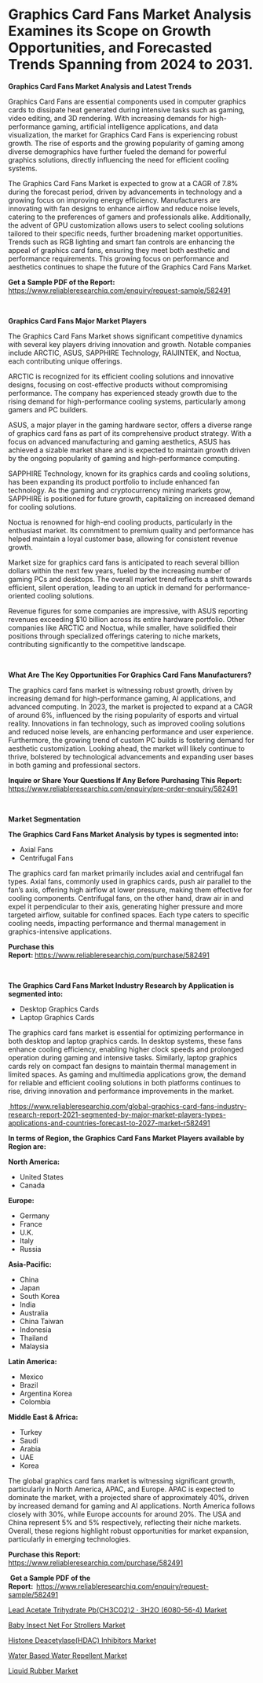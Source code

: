 <p><h1>Graphics Card Fans Market Analysis Examines its Scope on Growth Opportunities, and Forecasted Trends Spanning from 2024 to 2031.</h1></p><p><strong>Graphics Card Fans Market Analysis and Latest Trends</strong></p>
<p><p>Graphics Card Fans are essential components used in computer graphics cards to dissipate heat generated during intensive tasks such as gaming, video editing, and 3D rendering. With increasing demands for high-performance gaming, artificial intelligence applications, and data visualization, the market for Graphics Card Fans is experiencing robust growth. The rise of esports and the growing popularity of gaming among diverse demographics have further fueled the demand for powerful graphics solutions, directly influencing the need for efficient cooling systems.</p><p>The Graphics Card Fans Market is expected to grow at a CAGR of 7.8% during the forecast period, driven by advancements in technology and a growing focus on improving energy efficiency. Manufacturers are innovating with fan designs to enhance airflow and reduce noise levels, catering to the preferences of gamers and professionals alike. Additionally, the advent of GPU customization allows users to select cooling solutions tailored to their specific needs, further broadening market opportunities. Trends such as RGB lighting and smart fan controls are enhancing the appeal of graphics card fans, ensuring they meet both aesthetic and performance requirements. This growing focus on performance and aesthetics continues to shape the future of the Graphics Card Fans Market.</p></p>
<p><strong>Get a Sample PDF of the Report:&nbsp;</strong> <a href="https://www.reliableresearchiq.com/enquiry/request-sample/582491?utm_campaign=1117&utm_medium=2&utm_source=Github&utm_content=ia&utm_term=27092024&utm_id=graphics-card-fans">https://www.reliableresearchiq.com/enquiry/request-sample/582491</a></p>
<p>&nbsp;</p>
<p><strong>Graphics Card Fans Major Market Players</strong></p>
<p><p>The Graphics Card Fans Market shows significant competitive dynamics with several key players driving innovation and growth. Notable companies include ARCTIC, ASUS, SAPPHIRE Technology, RAIJINTEK, and Noctua, each contributing unique offerings.</p><p>ARCTIC is recognized for its efficient cooling solutions and innovative designs, focusing on cost-effective products without compromising performance. The company has experienced steady growth due to the rising demand for high-performance cooling systems, particularly among gamers and PC builders.</p><p>ASUS, a major player in the gaming hardware sector, offers a diverse range of graphics card fans as part of its comprehensive product strategy. With a focus on advanced manufacturing and gaming aesthetics, ASUS has achieved a sizable market share and is expected to maintain growth driven by the ongoing popularity of gaming and high-performance computing.</p><p>SAPPHIRE Technology, known for its graphics cards and cooling solutions, has been expanding its product portfolio to include enhanced fan technology. As the gaming and cryptocurrency mining markets grow, SAPPHIRE is positioned for future growth, capitalizing on increased demand for cooling solutions.</p><p>Noctua is renowned for high-end cooling products, particularly in the enthusiast market. Its commitment to premium quality and performance has helped maintain a loyal customer base, allowing for consistent revenue growth.</p><p>Market size for graphics card fans is anticipated to reach several billion dollars within the next few years, fueled by the increasing number of gaming PCs and desktops. The overall market trend reflects a shift towards efficient, silent operation, leading to an uptick in demand for performance-oriented cooling solutions.</p><p>Revenue figures for some companies are impressive, with ASUS reporting revenues exceeding $10 billion across its entire hardware portfolio. Other companies like ARCTIC and Noctua, while smaller, have solidified their positions through specialized offerings catering to niche markets, contributing significantly to the competitive landscape.</p></p>
<p>&nbsp;</p>
<p><strong>What Are The Key Opportunities For Graphics Card Fans Manufacturers?</strong></p>
<p><p>The graphics card fans market is witnessing robust growth, driven by increasing demand for high-performance gaming, AI applications, and advanced computing. In 2023, the market is projected to expand at a CAGR of around 6%, influenced by the rising popularity of esports and virtual reality. Innovations in fan technology, such as improved cooling solutions and reduced noise levels, are enhancing performance and user experience. Furthermore, the growing trend of custom PC builds is fostering demand for aesthetic customization. Looking ahead, the market will likely continue to thrive, bolstered by technological advancements and expanding user bases in both gaming and professional sectors.</p></p>
<p><strong>Inquire or Share Your Questions If Any Before Purchasing This Report:</strong> <a href="https://www.reliableresearchiq.com/enquiry/pre-order-enquiry/582491?utm_campaign=1117&utm_medium=2&utm_source=Github&utm_content=ia&utm_term=27092024&utm_id=graphics-card-fans">https://www.reliableresearchiq.com/enquiry/pre-order-enquiry/582491</a></p>
<p>&nbsp;</p>
<p><strong>Market Segmentation</strong></p>
<p><strong>The Graphics Card Fans Market Analysis by types is segmented into:</strong></p>
<p><ul><li>Axial Fans</li><li>Centrifugal Fans</li></ul></p>
<p><p>The graphics card fan market primarily includes axial and centrifugal fan types. Axial fans, commonly used in graphics cards, push air parallel to the fan’s axis, offering high airflow at lower pressure, making them effective for cooling components. Centrifugal fans, on the other hand, draw air in and expel it perpendicular to their axis, generating higher pressure and more targeted airflow, suitable for confined spaces. Each type caters to specific cooling needs, impacting performance and thermal management in graphics-intensive applications.</p></p>
<p><strong>Purchase this Report:&nbsp;</strong><a href="https://www.reliableresearchiq.com/purchase/582491?utm_campaign=1117&utm_medium=2&utm_source=Github&utm_content=ia&utm_term=27092024&utm_id=graphics-card-fans">https://www.reliableresearchiq.com/purchase/582491</a></p>
<p>&nbsp;</p>
<p><strong>The Graphics Card Fans Market Industry Research by Application is segmented into:</strong></p>
<p><ul><li>Desktop Graphics Cards</li><li>Laptop Graphics Cards</li></ul></p>
<p><p>The graphics card fans market is essential for optimizing performance in both desktop and laptop graphics cards. In desktop systems, these fans enhance cooling efficiency, enabling higher clock speeds and prolonged operation during gaming and intensive tasks. Similarly, laptop graphics cards rely on compact fan designs to maintain thermal management in limited spaces. As gaming and multimedia applications grow, the demand for reliable and efficient cooling solutions in both platforms continues to rise, driving innovation and performance improvements in the market.</p></p>
<p><a href="https://www.reliableresearchiq.com/global-graphics-card-fans-industry-research-report-2021-segmented-by-major-market-players-types-applications-and-countries-forecast-to-2027-market-r582491?utm_campaign=1117&utm_medium=2&utm_source=Github&utm_content=ia&utm_term=27092024&utm_id=graphics-card-fans">&nbsp;https://www.reliableresearchiq.com/global-graphics-card-fans-industry-research-report-2021-segmented-by-major-market-players-types-applications-and-countries-forecast-to-2027-market-r582491</a></p>
<p><strong>In terms of Region, the Graphics Card Fans Market Players available by Region are:</strong></p>
<p>
    <p> <strong> North America: </strong>
        <ul>
            <li>United States</li>
            <li>Canada</li>
        </ul>
        </p> 
    <p> <strong> Europe: </strong>
        <ul>
            <li>Germany</li>
            <li>France</li>
            <li>U.K.</li>
            <li>Italy</li>
            <li>Russia</li>
        </ul>
        </p> 
    <p> <strong> Asia-Pacific: </strong>
        <ul>
            <li>China</li>
            <li>Japan</li>
            <li>South Korea</li>
            <li>India</li>
            <li>Australia</li>
            <li>China Taiwan</li>
            <li>Indonesia</li>
            <li>Thailand</li>
            <li>Malaysia</li>
        </ul>
        </p> 
    <p> <strong> Latin America: </strong>
        <ul>
            <li>Mexico</li>
            <li>Brazil</li>
            <li>Argentina Korea</li>
            <li>Colombia</li>
        </ul>
        </p> 
    <p> <strong> Middle East & Africa: </strong>
        <ul>
            <li>Turkey</li>
            <li>Saudi</li>
            <li>Arabia</li>
            <li>UAE</li>
            <li>Korea</li>
        </ul>
    </p>
    </p>
<p><p>The global graphics card fans market is witnessing significant growth, particularly in North America, APAC, and Europe. APAC is expected to dominate the market, with a projected share of approximately 40%, driven by increased demand for gaming and AI applications. North America follows closely with 30%, while Europe accounts for around 20%. The USA and China represent 5% and 5% respectively, reflecting their niche markets. Overall, these regions highlight robust opportunities for market expansion, particularly in emerging technologies.</p></p>
<p><strong>Purchase this Report: </strong><a href="https://www.reliableresearchiq.com/purchase/582491?utm_campaign=1117&utm_medium=2&utm_source=Github&utm_content=ia&utm_term=27092024&utm_id=graphics-card-fans">https://www.reliableresearchiq.com/purchase/582491</a></p>
<p>&nbsp;<strong>Get a Sample PDF of the Report:&nbsp;&nbsp;</strong><a href="https://www.reliableresearchiq.com/enquiry/request-sample/582491?utm_campaign=1117&utm_medium=2&utm_source=Github&utm_content=ia&utm_term=27092024&utm_id=graphics-card-fans">https://www.reliableresearchiq.com/enquiry/request-sample/582491</a></p>
<p><strong></strong></p>
<p><p><a href="https://github.com/LoretaDushku585/Market-Research-Report-List-1/blob/main/lead-acetate-trihydrate-pbch3co22-3h2o-6080-56-4-market.md?utm_campaign=1117&utm_medium=2&utm_source=Github&utm_content=ia&utm_term=27092024&utm_id=graphics-card-fans">Lead Acetate Trihydrate Pb(CH3CO2)2 · 3H2O (6080-56-4) Market</a></p><p><a href="https://issuu.com/reportprime-2/docs/baby-insect-net-for-strollers-marke_bcde3c1f0a706e?utm_campaign=1117&utm_medium=2&utm_source=Github&utm_content=ia&utm_term=27092024&utm_id=graphics-card-fans">Baby Insect Net For Strollers Market</a></p><p><a href="https://github.com/OrlandoHBarks/Market-Research-Report-List-1/blob/main/histone-deacetylasehdac-inhibitors-market.md?utm_campaign=1117&utm_medium=2&utm_source=Github&utm_content=ia&utm_term=27092024&utm_id=graphics-card-fans">Histone Deacetylase(HDAC) Inhibitors Market</a></p><p><a href="https://www.linkedin.com/pulse/insights-water-based-repellent-market-size-which-expanding-e9jzc?utm_campaign=1117&utm_medium=2&utm_source=Github&utm_content=ia&utm_term=27092024&utm_id=graphics-card-fans">Water Based Water Repellent Market</a></p><p><a href="https://www.linkedin.com/pulse/insights-liquid-rubber-market-size-which-expanding-105-cagr-uswic?utm_campaign=1117&utm_medium=2&utm_source=Github&utm_content=ia&utm_term=27092024&utm_id=graphics-card-fans">Liquid Rubber Market</a></p></p>